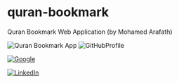 # quran-bookmark
Quran Bookmark Web Application (by Mohamed Arafath)


![Quran Bookmark App](https://img.shields.io/badge/Quran%20Bookmark%20App-1.0.0-blue) ![GitHubProfile](https://img.shields.io/badge/GitHub-Profile-red?logo=github)

[![Google](https://img.shields.io/badge/Google-blue?logo=visualstudiocode)](https://www.google.com)

[![LinkedIn](https://img.shields.io/badge/LinkedIn-Connect-blue?logo=linkedin)](https://www.linkedin.com)
